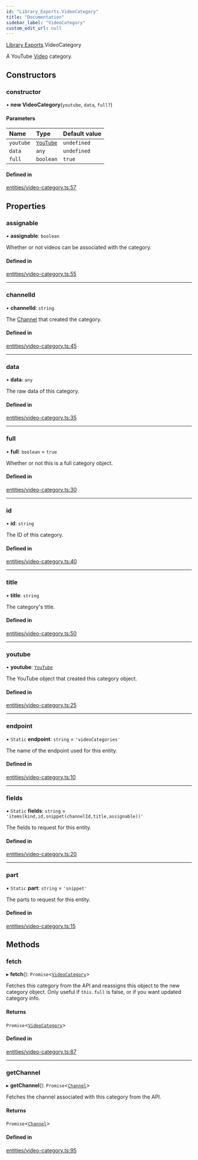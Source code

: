 ```yaml
---
id: "Library_Exports.VideoCategory"
title: "Documentation"
sidebar_label: "VideoCategory"
custom_edit_url: null
---
```


[Library Exports](../modules/Library_Exports).VideoCategory

A YouTube [Video](./Library_Exports.Video#) category.

## Constructors

### constructor

• **new VideoCategory**(`youtube`, `data`, `full?`)

#### Parameters

| Name | Type | Default value |
| :------ | :------ | :------ |
| `youtube` | [`YouTube`](Library_Exports.YouTube) | `undefined` |
| `data` | `any` | `undefined` |
| `full` | `boolean` | `true` |

#### Defined in

[entities/video-category.ts:57](https://github.com/brandonbothell/popyt/blob/67eb608/src/entities/video-category.ts#L57)

## Properties

### assignable

• **assignable**: `boolean`

Whether or not videos can be associated with the category.

#### Defined in

[entities/video-category.ts:55](https://github.com/brandonbothell/popyt/blob/67eb608/src/entities/video-category.ts#L55)

___

### channelId

• **channelId**: `string`

The [Channel](./Library_Exports.Channel#) that created the category.

#### Defined in

[entities/video-category.ts:45](https://github.com/brandonbothell/popyt/blob/67eb608/src/entities/video-category.ts#L45)

___

### data

• **data**: `any`

The raw data of this category.

#### Defined in

[entities/video-category.ts:35](https://github.com/brandonbothell/popyt/blob/67eb608/src/entities/video-category.ts#L35)

___

### full

• **full**: `boolean` = `true`

Whether or not this is a full category object.

#### Defined in

[entities/video-category.ts:30](https://github.com/brandonbothell/popyt/blob/67eb608/src/entities/video-category.ts#L30)

___

### id

• **id**: `string`

The ID of this category.

#### Defined in

[entities/video-category.ts:40](https://github.com/brandonbothell/popyt/blob/67eb608/src/entities/video-category.ts#L40)

___

### title

• **title**: `string`

The category's title.

#### Defined in

[entities/video-category.ts:50](https://github.com/brandonbothell/popyt/blob/67eb608/src/entities/video-category.ts#L50)

___

### youtube

• **youtube**: [`YouTube`](Library_Exports.YouTube)

The YouTube object that created this category object.

#### Defined in

[entities/video-category.ts:25](https://github.com/brandonbothell/popyt/blob/67eb608/src/entities/video-category.ts#L25)

___

### endpoint

▪ `Static` **endpoint**: `string` = `'videoCategories'`

The name of the endpoint used for this entity.

#### Defined in

[entities/video-category.ts:10](https://github.com/brandonbothell/popyt/blob/67eb608/src/entities/video-category.ts#L10)

___

### fields

▪ `Static` **fields**: `string` = `'items(kind,id,snippet(channelId,title,assignable))'`

The fields to request for this entity.

#### Defined in

[entities/video-category.ts:20](https://github.com/brandonbothell/popyt/blob/67eb608/src/entities/video-category.ts#L20)

___

### part

▪ `Static` **part**: `string` = `'snippet'`

The parts to request for this entity.

#### Defined in

[entities/video-category.ts:15](https://github.com/brandonbothell/popyt/blob/67eb608/src/entities/video-category.ts#L15)

## Methods

### fetch

▸ **fetch**(): `Promise`<[`VideoCategory`](Library_Exports.VideoCategory)\>

Fetches this category from the API and reassigns this object to the new category object.
Only useful if `this.full` is false, or if you want updated category info.

#### Returns

`Promise`<[`VideoCategory`](Library_Exports.VideoCategory)\>

#### Defined in

[entities/video-category.ts:87](https://github.com/brandonbothell/popyt/blob/67eb608/src/entities/video-category.ts#L87)

___

### getChannel

▸ **getChannel**(): `Promise`<[`Channel`](Library_Exports.Channel)\>

Fetches the channel associated with this category from the API.

#### Returns

`Promise`<[`Channel`](Library_Exports.Channel)\>

#### Defined in

[entities/video-category.ts:95](https://github.com/brandonbothell/popyt/blob/67eb608/src/entities/video-category.ts#L95)
